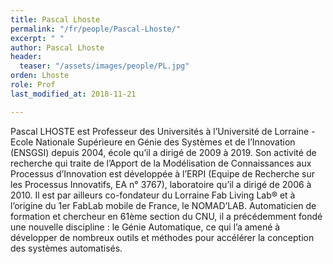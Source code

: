 ```yaml
---
title: Pascal Lhoste
permalink: "/fr/people/Pascal-Lhoste/"
excerpt: " "
author: Pascal Lhoste
header:
  teaser: "/assets/images/people/PL.jpg"
orden: Lhoste
role: Prof
last_modified_at: 2018-11-21

---
```

Pascal LHOSTE est Professeur des Universités à l’Université de Lorraine - Ecole Nationale Supérieure en Génie des Systèmes et de l’Innovation (ENSGSI) depuis 2004, école qu’il a dirigé de 2009 à 2019. 
Son activité de recherche qui traite de l’Apport de la Modélisation de Connaissances aux Processus d’Innovation est développée à l’ERPI (Equipe de Recherche sur les Processus Innovatifs, EA n° 3767), laboratoire qu’il a dirigé de 2006 à 2010. 
Il est par ailleurs co-fondateur du Lorraine Fab Living Lab® et à l’origine du 1er FabLab mobile de France, le NOMAD’LAB. Automaticien de formation et chercheur en 61ème section du CNU, il a précédemment fondé une nouvelle discipline : le Génie Automatique, ce qui l’a amené à développer de nombreux outils et méthodes pour accélérer la conception des systèmes automatisés.